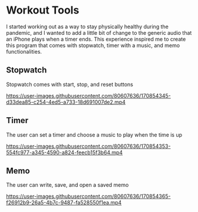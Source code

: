 # Workout Tools
I started working out as a way to stay physically healthy during the pandemic, and I wanted to add a little bit of change to the generic audio that an iPhone plays when a timer ends. This experience inspired me to create this program that comes with stopwatch, timer with a music, and memo functionalities.

## Stopwatch
Stopwatch comes with start, stop, and reset buttons

https://user-images.githubusercontent.com/80607636/170854345-d33dea85-c254-4ed5-a733-18d691007de2.mp4

## Timer
The user can set a timer and choose a music to play when the time is up

https://user-images.githubusercontent.com/80607636/170854353-554fc977-a345-4590-a824-feecb15f3b64.mp4

## Memo
The user can write, save, and open a saved memo

https://user-images.githubusercontent.com/80607636/170854365-f26912b9-26a5-4b7c-9487-fa528550f1ea.mp4

